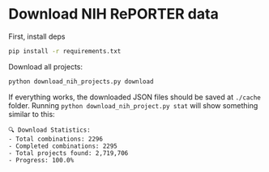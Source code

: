 # Download NIH RePORTER data

First, install deps

```bash
pip install -r requirements.txt
```

Download all projects:

```bash
python download_nih_projects.py download
```

If everything works, the downloaded JSON files should be saved at `./cache` folder. 
Running `python download_nih_project.py stat` will show something similar to this:

```
🔍 Download Statistics:
- Total combinations: 2296
- Completed combinations: 2295
- Total projects found: 2,719,706
- Progress: 100.0%
```